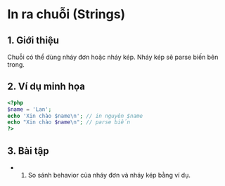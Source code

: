 # In ra chuỗi (Strings)

## 1. Giới thiệu
Chuỗi có thể dùng nháy đơn hoặc nháy kép. Nháy kép sẽ parse biến bên trong.

## 2. Ví dụ minh họa

```php
<?php
$name = 'Lan';
echo 'Xin chào $name\n'; // in nguyên $name
echo "Xin chào $name\n"; // parse biến
?>
```

## 3. Bài tập
- 1. So sánh behavior của nháy đơn và nháy kép bằng ví dụ.
